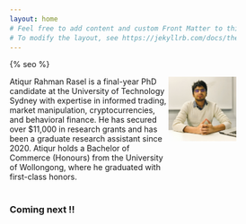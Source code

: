 ```yaml
---
layout: home
# Feel free to add content and custom Front Matter to this file.
# To modify the layout, see https://jekyllrb.com/docs/themes/#overriding-theme-defaults
---
```

{% seo %}

<style type="text/css" media="screen">
* {
  box-sizing: border-box;
}

.row {
  display: flex;
}

.left {
  flex: 70%;
}

.right {
  flex: 30%;
  text-align: right; /* optional styling */
}
</style>

<div class="row">
  <div class="left">
    Atiqur Rahman Rasel is a final-year PhD candidate at the University of Technology Sydney with expertise in informed trading, market manipulation, cryptocurrencies, and behavioral finance. He has secured over $11,000 in research grants and has been a graduate research assistant since 2020. Atiqur holds a Bachelor of Commerce (Honours) from the University of Wollongong, where he graduated with first-class honors.
    <br/><br/>
    <!-- <a href="cv.pdf">CV</a> -->
  </div>

  <div class="right">
    <img src="profile pic 2.jpg" width="200" alt="Profile picture of Atiqur Rahman Rasel">
  </div>
</div>

<h3>Coming next !!</h3>
